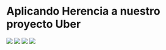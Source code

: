 # Aplicando Herencia a nuestro proyecto Uber

![](https://static.platzi.com/media/public/uploads/aplicando-herencia-a-nuestro-proyecto-uber2_5ba149e0-9792-4e82-9430-84a44b7c1060.png)
![](https://static.platzi.com/media/public/uploads/aplicando-herencia-a-nuestro-proyecto-uber1_bf088c4f-9198-4a8b-b91a-abe62debf181.png)
![](https://static.platzi.com/media/public/uploads/aplicando-herencia-a-nuestro-proyecto-uber3_5e853a21-7760-4fc9-9842-3c74d390c0ba.png)
![](https://static.platzi.com/media/public/uploads/diagrama_10b7b328-fbde-4cc2-b758-0b31ec6f0260.jpg)
